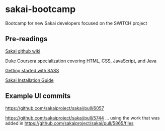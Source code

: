 # sakai-bootcamp
Bootcamp for new Sakai developers focused on the SWITCH project


## Pre-readings

[Sakai github wiki](https://github.com/sakaiproject/sakai/wiki)

[Duke Coursera specialization covering HTML, CSS, JavaScript, and Java](https://www.coursera.org/programs/duke-university-courses-gp9dy?authProvider=duke&productId=3-NBikXzEeWwQw6izX918Q&productType=s12n&showMiniModal=true)

[Getting started with SASS](https://scotch.io/tutorials/getting-started-with-sass)

[Sakai Installation Guide](https://confluence.sakaiproject.org/pages/viewpage.action?pageId=109772882)


## Example UI commits

https://github.com/sakaiproject/sakai/pull/6057

https://github.com/sakaiproject/sakai/pull/5744
... using the work that was added in https://github.com/sakaiproject/sakai/pull/5865/files
